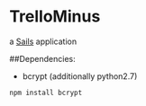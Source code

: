 # TrelloMinus

a [Sails](http://sailsjs.org) application

##Dependencies:
* bcrypt (additionally python2.7)

`npm install bcrypt`
